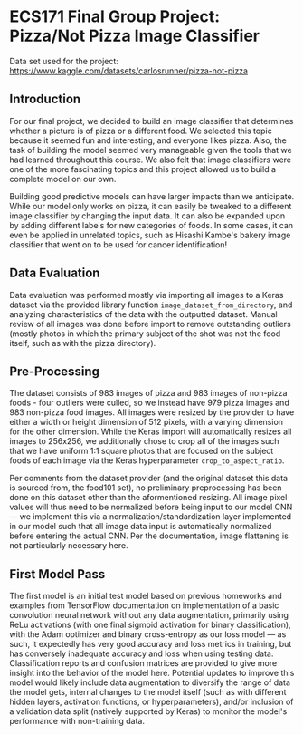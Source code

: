 # ECS171 Final Group Project: Pizza/Not Pizza Image Classifier
Data set used for the project: https://www.kaggle.com/datasets/carlosrunner/pizza-not-pizza

## Introduction
For our final project, we decided to build an image classifier that determines whether a picture is of pizza or a different food. We selected this topic because it seemed fun and interesting, and everyone likes pizza. Also, the task of building the model seemed very manageable given the tools that we had learned throughout this course. We also felt that image classifiers were one of the more fascinating topics and this project allowed us to build a complete model on our own.

Building good predictive models can have larger impacts than we anticipate. While our model only works on pizza, it can easily be tweaked to a different image classifier by changing the input data. It can also be expanded upon by adding different labels for new categories of foods. In some cases, it can even be applied in unrelated topics, such as Hisashi Kambe's bakery image classifier that went on to be used for cancer identification!

## Data Evaluation
Data evaluation was performed mostly via importing all images to a Keras dataset via the provided library function `image_dataset_from_directory`, and analyzing characteristics of the data with the outputted dataset. Manual review of all images was done before import to remove outstanding outliers (mostly photos in which the primary subject of the shot was not the food itself, such as with the pizza directory).

## Pre-Processing
The dataset consists of 983 images of pizza and 983 images of non-pizza foods - four outliers were culled, so we instead have 979 pizza images and 983 non-pizza food images. All images were resized by the provider to have either a width or height dimension of 512 pixels, with a varying dimension for the other dimension. While the Keras import will automatically resizes all images to 256x256, we additionally chose to crop all of the images such that we have uniform 1:1 square photos that are focused on the subject foods of each image via the Keras hyperparameter `crop_to_aspect_ratio`.

Per comments from the dataset provider (and the original dataset this data is sourced from, the food101 set), no preliminary preprocessing has been done on this dataset other than the aformentioned resizing. All image pixel values will thus need to be normalized before being input to our model CNN — we implement this via a normalization/standardization layer implemented in our model such that all image data input is automatically normalized before entering the actual CNN. Per the documentation, image flattening is not particularly necessary here.

## First Model Pass
The first model is an initial test model based on previous homeworks and examples from TensorFlow documentation on implementation of a basic convolution neural network without any data augmentation, primarily using ReLu activations (with one final sigmoid activation for binary classification), with the Adam optimizer and binary cross-entropy as our loss model — as such, it expectedly has very good accuracy and loss metrics in training, but has conversely inadequate accuracy and loss when using testing data. Classification reports and confusion matrices are provided to give more insight into the behavior of the model here. Potential updates to improve this model would likely include data augmentation to diversify the range of data the model gets, internal changes to the model itself (such as with different hidden layers, activation functions, or hyperparameters), and/or inclusion of a validation data split (natively supported by Keras) to monitor the model's performance with non-training data.
